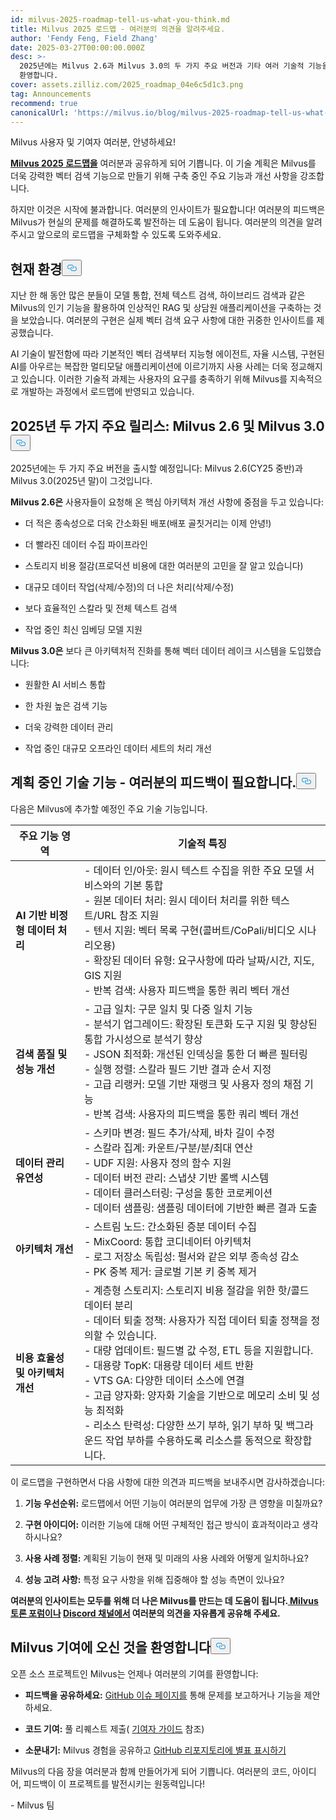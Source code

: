 ```yaml
---
id: milvus-2025-roadmap-tell-us-what-you-think.md
title: Milvus 2025 로드맵 - 여러분의 의견을 알려주세요.
author: 'Fendy Feng, Field Zhang'
date: 2025-03-27T00:00:00.000Z
desc: >-
  2025년에는 Milvus 2.6과 Milvus 3.0의 두 가지 주요 버전과 기타 여러 기술적 기능을 출시할 예정입니다. 여러분의 의견을
  환영합니다.
cover: assets.zilliz.com/2025_roadmap_04e6c5d1c3.png
tag: Announcements
recommend: true
canonicalUrl: 'https://milvus.io/blog/milvus-2025-roadmap-tell-us-what-you-think.md'
---
```

<p>Milvus 사용자 및 기여자 여러분, 안녕하세요!</p>
<p><a href="https://milvus.io/docs/roadmap.md"><strong>Milvus 2025 로드맵을</strong></a> 여러분과 공유하게 되어 기쁩니다. 이 기술 계획은 Milvus를 더욱 강력한 벡터 검색 기능으로 만들기 위해 구축 중인 주요 기능과 개선 사항을 강조합니다.</p>
<p>하지만 이것은 시작에 불과합니다. 여러분의 인사이트가 필요합니다! 여러분의 피드백은 Milvus가 현실의 문제를 해결하도록 발전하는 데 도움이 됩니다. 여러분의 의견을 알려주시고 앞으로의 로드맵을 구체화할 수 있도록 도와주세요.</p>
<h2 id="The-Current-Landscape" class="common-anchor-header">현재 환경<button data-href="#The-Current-Landscape" class="anchor-icon" translate="no">
      <svg translate="no"
        aria-hidden="true"
        focusable="false"
        height="20"
        version="1.1"
        viewBox="0 0 16 16"
        width="16"
      >
        <path
          fill="#0092E4"
          fill-rule="evenodd"
          d="M4 9h1v1H4c-1.5 0-3-1.69-3-3.5S2.55 3 4 3h4c1.45 0 3 1.69 3 3.5 0 1.41-.91 2.72-2 3.25V8.59c.58-.45 1-1.27 1-2.09C10 5.22 8.98 4 8 4H4c-.98 0-2 1.22-2 2.5S3 9 4 9zm9-3h-1v1h1c1 0 2 1.22 2 2.5S13.98 12 13 12H9c-.98 0-2-1.22-2-2.5 0-.83.42-1.64 1-2.09V6.25c-1.09.53-2 1.84-2 3.25C6 11.31 7.55 13 9 13h4c1.45 0 3-1.69 3-3.5S14.5 6 13 6z"
        ></path>
      </svg>
    </button></h2><p>지난 한 해 동안 많은 분들이 모델 통합, 전체 텍스트 검색, 하이브리드 검색과 같은 Milvus의 인기 기능을 활용하여 인상적인 RAG 및 상담원 애플리케이션을 구축하는 것을 보았습니다. 여러분의 구현은 실제 벡터 검색 요구 사항에 대한 귀중한 인사이트를 제공했습니다.</p>
<p>AI 기술이 발전함에 따라 기본적인 벡터 검색부터 지능형 에이전트, 자율 시스템, 구현된 AI를 아우르는 복잡한 멀티모달 애플리케이션에 이르기까지 사용 사례는 더욱 정교해지고 있습니다. 이러한 기술적 과제는 사용자의 요구를 충족하기 위해 Milvus를 지속적으로 개발하는 과정에서 로드맵에 반영되고 있습니다.</p>
<h2 id="Two-Major-Releases-in-2025-Milvus-26-and-Milvus-30" class="common-anchor-header">2025년 두 가지 주요 릴리스: Milvus 2.6 및 Milvus 3.0<button data-href="#Two-Major-Releases-in-2025-Milvus-26-and-Milvus-30" class="anchor-icon" translate="no">
      <svg translate="no"
        aria-hidden="true"
        focusable="false"
        height="20"
        version="1.1"
        viewBox="0 0 16 16"
        width="16"
      >
        <path
          fill="#0092E4"
          fill-rule="evenodd"
          d="M4 9h1v1H4c-1.5 0-3-1.69-3-3.5S2.55 3 4 3h4c1.45 0 3 1.69 3 3.5 0 1.41-.91 2.72-2 3.25V8.59c.58-.45 1-1.27 1-2.09C10 5.22 8.98 4 8 4H4c-.98 0-2 1.22-2 2.5S3 9 4 9zm9-3h-1v1h1c1 0 2 1.22 2 2.5S13.98 12 13 12H9c-.98 0-2-1.22-2-2.5 0-.83.42-1.64 1-2.09V6.25c-1.09.53-2 1.84-2 3.25C6 11.31 7.55 13 9 13h4c1.45 0 3-1.69 3-3.5S14.5 6 13 6z"
        ></path>
      </svg>
    </button></h2><p>2025년에는 두 가지 주요 버전을 출시할 예정입니다: Milvus 2.6(CY25 중반)과 Milvus 3.0(2025년 말)이 그것입니다.</p>
<p><strong>Milvus 2.6은</strong> 사용자들이 요청해 온 핵심 아키텍처 개선 사항에 중점을 두고 있습니다:</p>
<ul>
<li><p>더 적은 종속성으로 더욱 간소화된 배포(배포 골칫거리는 이제 안녕!)</p></li>
<li><p>더 빨라진 데이터 수집 파이프라인</p></li>
<li><p>스토리지 비용 절감(프로덕션 비용에 대한 여러분의 고민을 잘 알고 있습니다)</p></li>
<li><p>대규모 데이터 작업(삭제/수정)의 더 나은 처리(삭제/수정)</p></li>
<li><p>보다 효율적인 스칼라 및 전체 텍스트 검색</p></li>
<li><p>작업 중인 최신 임베딩 모델 지원</p></li>
</ul>
<p><strong>Milvus 3.0은</strong> 보다 큰 아키텍처적 진화를 통해 벡터 데이터 레이크 시스템을 도입했습니다:</p>
<ul>
<li><p>원활한 AI 서비스 통합</p></li>
<li><p>한 차원 높은 검색 기능</p></li>
<li><p>더욱 강력한 데이터 관리</p></li>
<li><p>작업 중인 대규모 오프라인 데이터 세트의 처리 개선</p></li>
</ul>
<h2 id="Technical-Features-Were-Planning---We-Need-Your-Feedback" class="common-anchor-header">계획 중인 기술 기능 - 여러분의 피드백이 필요합니다.<button data-href="#Technical-Features-Were-Planning---We-Need-Your-Feedback" class="anchor-icon" translate="no">
      <svg translate="no"
        aria-hidden="true"
        focusable="false"
        height="20"
        version="1.1"
        viewBox="0 0 16 16"
        width="16"
      >
        <path
          fill="#0092E4"
          fill-rule="evenodd"
          d="M4 9h1v1H4c-1.5 0-3-1.69-3-3.5S2.55 3 4 3h4c1.45 0 3 1.69 3 3.5 0 1.41-.91 2.72-2 3.25V8.59c.58-.45 1-1.27 1-2.09C10 5.22 8.98 4 8 4H4c-.98 0-2 1.22-2 2.5S3 9 4 9zm9-3h-1v1h1c1 0 2 1.22 2 2.5S13.98 12 13 12H9c-.98 0-2-1.22-2-2.5 0-.83.42-1.64 1-2.09V6.25c-1.09.53-2 1.84-2 3.25C6 11.31 7.55 13 9 13h4c1.45 0 3-1.69 3-3.5S14.5 6 13 6z"
        ></path>
      </svg>
    </button></h2><p>다음은 Milvus에 추가할 예정인 주요 기술 기능입니다.</p>
<table>
<thead>
<tr><th><strong>주요 기능 영역</strong></th><th><strong>기술적 특징</strong></th></tr>
</thead>
<tbody>
<tr><td><strong>AI 기반 비정형 데이터 처리</strong></td><td>- 데이터 인/아웃: 원시 텍스트 수집을 위한 주요 모델 서비스와의 기본 통합<br>- 원본 데이터 처리: 원시 데이터 처리를 위한 텍스트/URL 참조 지원<br>- 텐서 지원: 벡터 목록 구현(콜버트/CoPali/비디오 시나리오용)<br>- 확장된 데이터 유형: 요구사항에 따라 날짜/시간, 지도, GIS 지원<br>- 반복 검색: 사용자 피드백을 통한 쿼리 벡터 개선</td></tr>
<tr><td><strong>검색 품질 및 성능 개선</strong></td><td>- 고급 일치: 구문 일치 및 다중 일치 기능<br>- 분석기 업그레이드: 확장된 토큰화 도구 지원 및 향상된 통합 가시성으로 분석기 향상<br>- JSON 최적화: 개선된 인덱싱을 통한 더 빠른 필터링<br>- 실행 정렬: 스칼라 필드 기반 결과 순서 지정<br>- 고급 리랭커: 모델 기반 재랭크 및 사용자 정의 채점 기능<br>- 반복 검색: 사용자의 피드백을 통한 쿼리 벡터 개선</td></tr>
<tr><td><strong>데이터 관리 유연성</strong></td><td>- 스키마 변경: 필드 추가/삭제, 바차 길이 수정<br>- 스칼라 집계: 카운트/구분/분/최대 연산<br>- UDF 지원: 사용자 정의 함수 지원<br>- 데이터 버전 관리: 스냅샷 기반 롤백 시스템<br>- 데이터 클러스터링: 구성을 통한 코로케이션<br>- 데이터 샘플링: 샘플링 데이터에 기반한 빠른 결과 도출</td></tr>
<tr><td><strong>아키텍처 개선</strong></td><td>- 스트림 노드: 간소화된 증분 데이터 수집<br>- MixCoord: 통합 코디네이터 아키텍처<br>- 로그 저장소 독립성: 펄서와 같은 외부 종속성 감소<br>- PK 중복 제거: 글로벌 기본 키 중복 제거</td></tr>
<tr><td><strong>비용 효율성 및 아키텍처 개선</strong></td><td>- 계층형 스토리지: 스토리지 비용 절감을 위한 핫/콜드 데이터 분리<br>- 데이터 퇴출 정책: 사용자가 직접 데이터 퇴출 정책을 정의할 수 있습니다.<br>- 대량 업데이트: 필드별 값 수정, ETL 등을 지원합니다.<br>- 대용량 TopK: 대용량 데이터 세트 반환<br>- VTS GA: 다양한 데이터 소스에 연결<br>- 고급 양자화: 양자화 기술을 기반으로 메모리 소비 및 성능 최적화<br>- 리소스 탄력성: 다양한 쓰기 부하, 읽기 부하 및 백그라운드 작업 부하를 수용하도록 리소스를 동적으로 확장합니다.</td></tr>
</tbody>
</table>
<p>이 로드맵을 구현하면서 다음 사항에 대한 의견과 피드백을 보내주시면 감사하겠습니다:</p>
<ol>
<li><p><strong>기능 우선순위:</strong> 로드맵에서 어떤 기능이 여러분의 업무에 가장 큰 영향을 미칠까요?</p></li>
<li><p><strong>구현 아이디어:</strong> 이러한 기능에 대해 어떤 구체적인 접근 방식이 효과적이라고 생각하시나요?</p></li>
<li><p><strong>사용 사례 정렬:</strong> 계획된 기능이 현재 및 미래의 사용 사례와 어떻게 일치하나요?</p></li>
<li><p><strong>성능 고려 사항:</strong> 특정 요구 사항을 위해 집중해야 할 성능 측면이 있나요?</p></li>
</ol>
<p><strong>여러분의 인사이트는 모두를 위해 더 나은 Milvus를 만드는 데 도움이 됩니다.<a href="https://github.com/milvus-io/milvus/discussions/40263"> Milvus 토론 포럼이나</a> <a href="https://discord.com/invite/8uyFbECzPX">Discord 채널에서</a> 여러분의 의견을 자유롭게 공유해 주세요.</strong></p>
<h2 id="Welcome-to-Contribute-to-Milvus" class="common-anchor-header">Milvus 기여에 오신 것을 환영합니다<button data-href="#Welcome-to-Contribute-to-Milvus" class="anchor-icon" translate="no">
      <svg translate="no"
        aria-hidden="true"
        focusable="false"
        height="20"
        version="1.1"
        viewBox="0 0 16 16"
        width="16"
      >
        <path
          fill="#0092E4"
          fill-rule="evenodd"
          d="M4 9h1v1H4c-1.5 0-3-1.69-3-3.5S2.55 3 4 3h4c1.45 0 3 1.69 3 3.5 0 1.41-.91 2.72-2 3.25V8.59c.58-.45 1-1.27 1-2.09C10 5.22 8.98 4 8 4H4c-.98 0-2 1.22-2 2.5S3 9 4 9zm9-3h-1v1h1c1 0 2 1.22 2 2.5S13.98 12 13 12H9c-.98 0-2-1.22-2-2.5 0-.83.42-1.64 1-2.09V6.25c-1.09.53-2 1.84-2 3.25C6 11.31 7.55 13 9 13h4c1.45 0 3-1.69 3-3.5S14.5 6 13 6z"
        ></path>
      </svg>
    </button></h2><p>오픈 소스 프로젝트인 Milvus는 언제나 여러분의 기여를 환영합니다:</p>
<ul>
<li><p><strong>피드백을 공유하세요:</strong> <a href="https://github.com/milvus-io/milvus/issues">GitHub 이슈 페이지를</a> 통해 문제를 보고하거나 기능을 제안하세요.</p></li>
<li><p><strong>코드 기여:</strong> 풀 리퀘스트 제출( <a href="https://github.com/milvus-io/milvus/blob/82915a9630ab0ff40d7891b97c367ede5726ff7c/CONTRIBUTING.md">기여자 가이드</a> 참조)</p></li>
<li><p><strong>소문내기:</strong> Milvus 경험을 공유하고 <a href="https://github.com/milvus-io/milvus">GitHub 리포지토리에 별표 표시하기</a></p></li>
</ul>
<p>Milvus의 다음 장을 여러분과 함께 만들어가게 되어 기쁩니다. 여러분의 코드, 아이디어, 피드백이 이 프로젝트를 발전시키는 원동력입니다!</p>
<p>- Milvus 팀</p>
